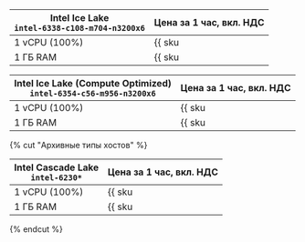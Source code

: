 | **Intel Ice Lake**<br>`intel-6338-c108-m704-n3200x6` | Цена за 1 час, вкл. НДС |
| --- | --- |
| 1 vCPU (100%) | {{ sku|RUB|compute.hostgroup.cpu.c100.v3|string }} |
| 1 ГБ RAM | {{ sku|RUB|compute.hostgroup.ram.v3|string }} |

| **Intel Ice Lake (Compute Optimized)**<br>`intel-6354-c56-m956-n3200x6` | Цена за 1 час, вкл. НДС |
| --- | --- |
| 1 vCPU (100%) | {{ sku|RUB|compute.hostgroup.cpu.c100.v4|string }} |
| 1 ГБ RAM | {{ sku|RUB|compute.hostgroup.ram.v4|string }} |

{% cut "Архивные типы хостов" %}

| **Intel Cascade Lake**<br>`intel-6230*` | Цена за 1 час, вкл. НДС |
| --- | --- |
| 1 vCPU (100%) | {{ sku|RUB|compute.hostgroup.cpu.c100.v1|string }} |
| 1 ГБ RAM | {{ sku|RUB|compute.hostgroup.ram.v1|string }} |

{% endcut %}